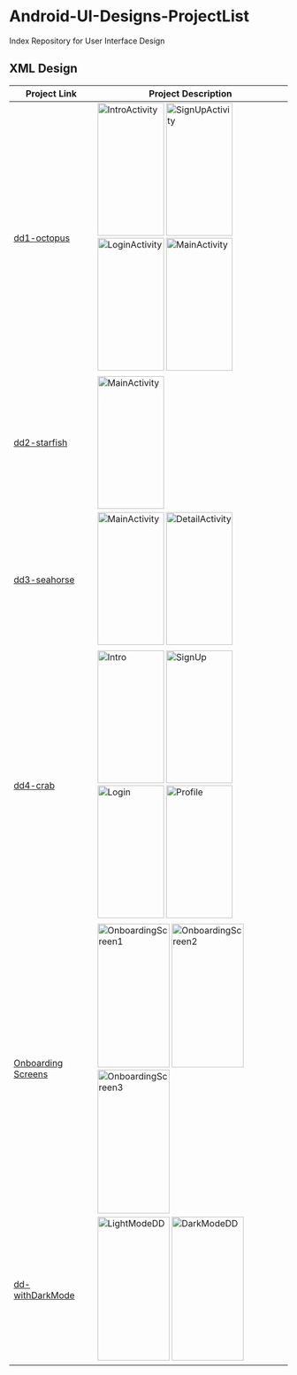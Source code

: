 # Android-UI-Designs-ProjectList
Index Repository for User Interface Design

## XML Design

| Project Link | Project Description |
|----------|----------|
| [dd1-octopus](https://github.com/KhinSuSuChit/dd1-octopus) | <img width="120" height="240" alt="IntroActivity" src="https://github.com/user-attachments/assets/f16b145a-7770-41ee-9252-bf0ccb14380d" /> <img width="120" height="240" alt="SignUpActivity" src="https://github.com/user-attachments/assets/f91f0cd8-fc92-4839-9c24-a1bae85ca96f" /> <img width="120" height="240" alt="LoginActivity" src="https://github.com/user-attachments/assets/00ee3d56-e3b5-4870-a447-a0abb3cfe0e2" /> <img width="120" height="240" alt="MainActivity" src="https://github.com/user-attachments/assets/82336b4b-6b7c-4531-b5d0-5688456e5dd3" />
| [dd2-starfish](https://github.com/KhinSuSuChit/dd2-starfish) | <img width="120" height="240" alt="MainActivity" src="https://github.com/user-attachments/assets/dc4579fd-2254-4ffd-9e3e-4e4eff8d3501" /> |
| [dd3-seahorse](https://github.com/KhinSuSuChit/dd3-seahorse) | <img width="120" height="240" alt="MainActivity" src="https://github.com/user-attachments/assets/dc79feda-fa30-4d4b-b99d-43072e171a4a" /> <img width="120" height="240" alt="DetailActivity" src="https://github.com/user-attachments/assets/c94aa36e-a487-4aa3-a741-ba20756e8b0e" />
| [dd4-crab](https://github.com/KhinSuSuChit/dd4-crab) | <img width="120" height="240" alt="Intro" src="https://github.com/user-attachments/assets/46bc1c90-d7fa-43cd-92a2-ee8c998e5d56" /> <img width="120" height="240" alt="SignUp" src="https://github.com/user-attachments/assets/fccfd7ad-f074-4e16-8573-9806a897de1e" /> <img width="120" height="240" alt="Login" src="https://github.com/user-attachments/assets/9c9e7665-c397-488b-b2e2-74e8416965cc" /> <img width="120" height="240" alt="Profile" src="https://github.com/user-attachments/assets/1469d9df-8d8f-4a2a-a220-fa864ed5e241" />
|[Onboarding Screens](https://github.com/KhinSuSuChit/OnboardingScreens)| <img width="130" height="260" alt="OnboardingScreen1" src="https://github.com/user-attachments/assets/3a75e3ec-ff1e-485f-9d46-7e7901817383" /> <img width="130" height="260" alt="OnboardingScreen2" src="https://github.com/user-attachments/assets/0bf0e66b-f35a-429e-b9cb-a192df610f69" /> <img width="130" height="260" alt="OnboardingScreen3" src="https://github.com/user-attachments/assets/2fe825ff-a578-4434-bc74-77cecb41d83d" />
|[dd-withDarkMode](https://github.com/KhinSuSuChit/dd-withDarkMode)|<img width="130" height="260" alt="LightModeDD" src="https://github.com/user-attachments/assets/4d99e9d7-c47c-47d8-8ff4-e1611f3cbd5d" /> <img width="130" height="260" alt="DarkModeDD" src="https://github.com/user-attachments/assets/b8700e59-4c22-4402-84ee-107f5e3ea16e" />
